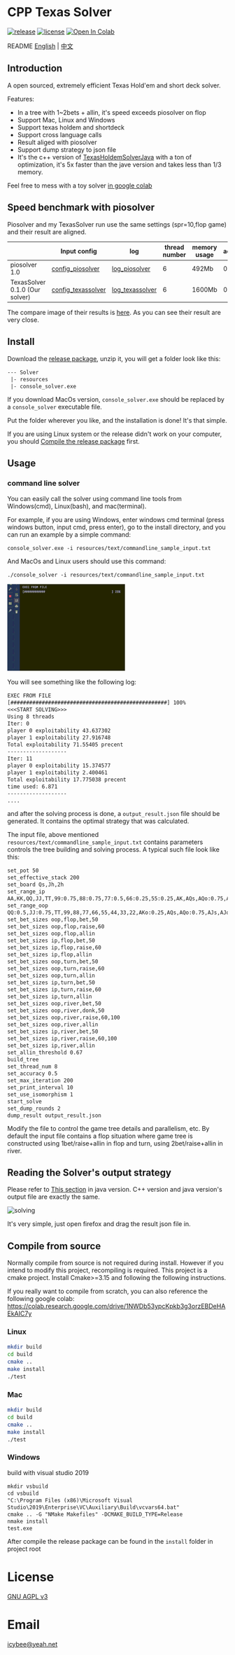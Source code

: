 # CPP Texas Solver

[![release](https://img.shields.io/github/v/release/bupticybee/TexasSolver?style=flat-square)](https://github.com/bupticybee/TexasSolver/releases)
[![license](https://img.shields.io/github/license/bupticybee/TexasSolver?style=flat-square)](https://github.com/bupticybee/TexasSolver/blob/master/LICENSE)
[![Open In Colab](https://colab.research.google.com/assets/colab-badge.svg)](https://colab.research.google.com/github/bupticybee/TexasSolver/blob/master/TexasSolverTechDemo.ipynb)

README [English](README.md) | [中文](README.zh-CN.md)

## Introduction 
A open sourced, extremely efficient Texas Hold'em and short deck solver.

Features:
- In a tree with 1~2bets + allin, it's speed exceeds piosolver on flop
- Support Mac, Linux and Windows
- Support texas holdem and shortdeck
- Support cross language calls
- Result aliged with piosolver
- Support dump strategy to json file
- It's the c++ version of [TexasHoldemSolverJava](https://github.com/bupticybee/TexasHoldemSolverJava) with a ton of optimization, it's 5x faster than the jave version and takes less than 1/3 memory.

Feel free to mess with a toy solver [in google colab](https://colab.research.google.com/github/bupticybee/TexasSolver/blob/master/TexasSolverTechDemo.ipynb)


## Speed benchmark with piosolver

Piosolver and my TexasSolver run use the same settings (spr=10,flop game) and their result are aligned.

|                   | Input config                                            | log                                                                | thread number | memory usage | accuracy | converge time |
| ----------------- | ------------------------------------------------------- | ------------------------------------------------------------------ | ------------- | ------------ | -------- | ------------- |
| piosolver 1.0     | [config_piosolver](benchmark/benchmark_piosolver.txt)   | [log_piosolver](benchmark/benchmark_outputs/piosolver_log.txt)     | 6             | 492Mb        | 0.29%    | 242s          |
| TexasSolver 0.1.0 (Our solver) | [config_texassolver](benchmark/benchmark_texassolver.txt) | [log_texassolver](benchmark/benchmark_outputs/texassolver_log.txt) | 6             | 1600Mb       | 0.288%   | 172s          |

The compare image of their results is  [here](benchmark/benchmark_outputs/result_compair.png). As you can see their result are very close.


## Install

Download the [release package](https://github.com/bupticybee/TexasSolver/releases), unzip it, you will get a folder look like this:

```text
--- Solver
 |- resources
 |- console_solver.exe
```

If you download MacOs version, ```console_solver.exe``` should be replaced by a ```console_solver``` executable file.

Put the folder wherever you like, and the installation is done! It's that simple.

If you are using Linux system or the release didn't work on your computer, you should [Compile the release package](#compile-from-source) first.

## Usage

### command line solver

You can easily call the solver using command line tools from Windows(cmd), Linux(bash), and mac(terminal).

For example, if you are using Windows, enter windows cmd terminal (press windows button, input cmd, press enter), go to the install directory, and you can run an example by a simple command:

```text
console_solver.exe -i resources/text/commandline_sample_input.txt 
```

And MacOs and Linux users should use this command:

```text
./console_solver -i resources/text/commandline_sample_input.txt 
```

![solving](imgs/solving.gif)

You will see something like the following log:

```text
EXEC FROM FILE
[##################################################] 100%
<<<START SOLVING>>>
Using 8 threads
Iter: 0
player 0 exploitability 43.637302
player 1 exploitability 27.916748
Total exploitability 71.55405 precent
-------------------
Iter: 11
player 0 exploitability 15.374577
player 1 exploitability 2.400461
Total exploitability 17.775038 precent
time used: 6.871
-------------------
....
```

and after the solving process is done, a ```output_result.json``` file should be generated. It contains the optimal strategy that was calculated.

The input file, above mentioned ```resources/text/commandline_sample_input.txt``` contains parameters controls the tree building and solving process. A typical such file look like this:

```text
set_pot 50
set_effective_stack 200
set_board Qs,Jh,2h
set_range_ip AA,KK,QQ,JJ,TT,99:0.75,88:0.75,77:0.5,66:0.25,55:0.25,AK,AQs,AQo:0.75,AJs,AJo:0.5,ATs:0.75,A6s:0.25,A5s:0.75,A4s:0.75,A3s:0.5,A2s:0.5,KQs,KQo:0.5,KJs,KTs:0.75,K5s:0.25,K4s:0.25,QJs:0.75,QTs:0.75,Q9s:0.5,JTs:0.75,J9s:0.75,J8s:0.75,T9s:0.75,T8s:0.75,T7s:0.75,98s:0.75,97s:0.75,96s:0.5,87s:0.75,86s:0.5,85s:0.5,76s:0.75,75s:0.5,65s:0.75,64s:0.5,54s:0.75,53s:0.5,43s:0.5
set_range_oop QQ:0.5,JJ:0.75,TT,99,88,77,66,55,44,33,22,AKo:0.25,AQs,AQo:0.75,AJs,AJo:0.75,ATs,ATo:0.75,A9s,A8s,A7s,A6s,A5s,A4s,A3s,A2s,KQ,KJ,KTs,KTo:0.5,K9s,K8s,K7s,K6s,K5s,K4s:0.5,K3s:0.5,K2s:0.5,QJ,QTs,Q9s,Q8s,Q7s,JTs,JTo:0.5,J9s,J8s,T9s,T8s,T7s,98s,97s,96s,87s,86s,76s,75s,65s,64s,54s,53s,43s
set_bet_sizes oop,flop,bet,50
set_bet_sizes oop,flop,raise,60
set_bet_sizes oop,flop,allin
set_bet_sizes ip,flop,bet,50
set_bet_sizes ip,flop,raise,60
set_bet_sizes ip,flop,allin
set_bet_sizes oop,turn,bet,50
set_bet_sizes oop,turn,raise,60
set_bet_sizes oop,turn,allin
set_bet_sizes ip,turn,bet,50
set_bet_sizes ip,turn,raise,60
set_bet_sizes ip,turn,allin
set_bet_sizes oop,river,bet,50
set_bet_sizes oop,river,donk,50
set_bet_sizes oop,river,raise,60,100
set_bet_sizes oop,river,allin
set_bet_sizes ip,river,bet,50
set_bet_sizes ip,river,raise,60,100
set_bet_sizes ip,river,allin
set_allin_threshold 0.67
build_tree
set_thread_num 8
set_accuracy 0.5
set_max_iteration 200
set_print_interval 10
set_use_isomorphism 1
start_solve
set_dump_rounds 2
dump_result output_result.json
```

Modify the file to control the game tree details and parallelism, etc. By default the input file contains a flop situation where game tree is constructed using 1bet/raise+allin in flop and turn, using 2bet/raise+allin in river.

## Reading the Solver's output strategy

Please refer to [This section](https://github.com/bupticybee/TexasHoldemSolverJava#reading-the-solvers-output) in java version. C++ version and java version's output file are exactly the same.

![solving](imgs/see_result.gif)

It's very simple, just open firefox and drag the result json file in.

## Compile from source

Normally compile from source is not required during install. However if you intend to modify this project, recompiling is required. This project is a cmake project. Install Cmake>=3.15 and following the following instructions.

If you really want to compile from scratch, you can also reference the following google colab: https://colab.research.google.com/drive/1NWDb53ypcKpkb3g3orzEBDeHAEkAIC7y

### Linux

```bash
mkdir build
cd build
cmake ..
make install
./test
```

### Mac

```bash
mkdir build
cd build
cmake ..
make install
./test
```

### Windows
build with visual studio 2019
```
mkdir vsbuild
cd vsbuild
"C:\Program Files (x86)\Microsoft Visual Studio\2019\Enterprise\VC\Auxiliary\Build\vcvars64.bat"
cmake .. -G "NMake Makefiles" -DCMAKE_BUILD_TYPE=Release
nmake install
test.exe
```

After compile the release package can be found in the ```install``` folder in project root

# License

[GNU AGPL v3](https://www.gnu.org/licenses/agpl-3.0.en.html)

# Email

icybee@yeah.net